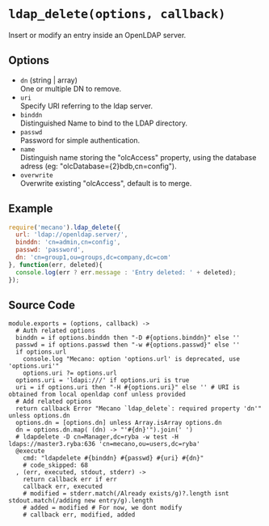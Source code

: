 
# `ldap_delete(options, callback)`

Insert or modify an entry inside an OpenLDAP server.   

## Options

*   `dn` (string | array)   
    One or multiple DN to remove.   
*   `uri`   
    Specify URI referring to the ldap server.   
*   `binddn`   
    Distinguished Name to bind to the LDAP directory.   
*   `passwd`   
    Password for simple authentication.   
*   `name`   
    Distinguish name storing the "olcAccess" property, using the database adress
    (eg: "olcDatabase={2}bdb,cn=config").   
*   `overwrite`   
    Overwrite existing "olcAccess", default is to merge.   

## Example

```js
require('mecano').ldap_delete({
  url: 'ldap://openldap.server/',
  binddn: 'cn=admin,cn=config',
  passwd: 'password',
  dn: 'cn=group1,ou=groups,dc=company,dc=com'
}, function(err, deleted){
  console.log(err ? err.message : 'Entry deleted: ' + deleted);
});
```

## Source Code

    module.exports = (options, callback) ->
      # Auth related options
      binddn = if options.binddn then "-D #{options.binddn}" else ''
      passwd = if options.passwd then "-w #{options.passwd}" else ''
      if options.url
        console.log "Mecano: option 'options.url' is deprecated, use 'options.uri'"
        options.uri ?= options.url
      options.uri = 'ldapi:///' if options.uri is true
      uri = if options.uri then "-H #{options.uri}" else '' # URI is obtained from local openldap conf unless provided
      # Add related options
      return callback Error "Mecano `ldap_delete`: required property 'dn'" unless options.dn
      options.dn = [options.dn] unless Array.isArray options.dn
      dn = options.dn.map( (dn) -> "'#{dn}'").join(' ')
      # ldapdelete -D cn=Manager,dc=ryba -w test -H ldaps://master3.ryba:636 'cn=mecano,ou=users,dc=ryba' 
      @execute
        cmd: "ldapdelete #{binddn} #{passwd} #{uri} #{dn}"
        # code_skipped: 68
      , (err, executed, stdout, stderr) ->
        return callback err if err
        callback err, executed
        # modified = stderr.match(/Already exists/g)?.length isnt stdout.match(/adding new entry/g).length
        # added = modified # For now, we dont modify
        # callback err, modified, added










